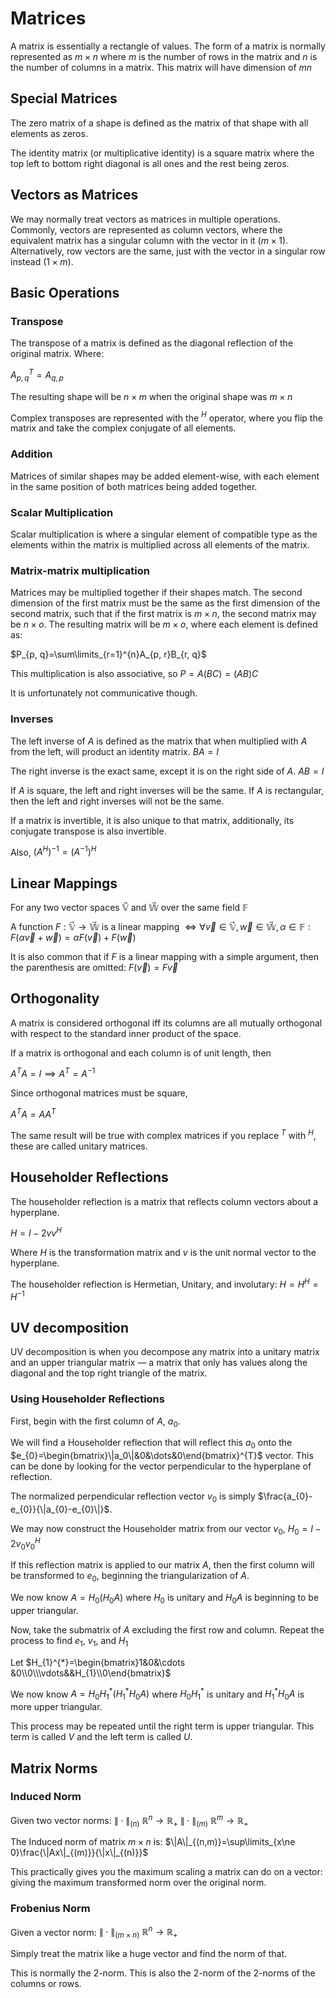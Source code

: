 # Matrices

A matrix is essentially a rectangle of values. The form of a matrix is normally represented as $m\times n$ where $m$ is the number of rows in the matrix and $n$ is the number of columns in a matrix. This matrix will have dimension of $mn$

## Special Matrices

The zero matrix of a shape is defined as the matrix of that shape with all elements as zeros.

The identity matrix (or multiplicative identity) is a square matrix where the top left to bottom right diagonal is all ones and the rest being zeros.

## Vectors as Matrices

We may normally treat vectors as matrices in multiple operations. Commonly, vectors are represented as column vectors, where the equivalent matrix has a singular column with the vector in it $(m\times 1)$. Alternatively, row vectors are the same, just with the vector in a singular row instead $(1\times m)$.

## Basic Operations

### Transpose

The transpose of a matrix is defined as the diagonal reflection of the original matrix. Where:

$A^T_{p,q}=A_{q,p}$

The resulting shape will be $n\times m$ when the original shape was $m\times  n$

Complex transposes are represented with the $^{H}$ operator, where you flip the matrix and take the complex conjugate of all elements.

### Addition

Matrices of similar shapes may be added element-wise, with each element in the same position of both matrices being added together.

### Scalar Multiplication

Scalar multiplication is where a singular element of compatible type as the elements within the matrix is multiplied across all elements of the matrix.

### Matrix-matrix multiplication

Matrices may be multiplied together if their shapes match. The second dimension of the first matrix must be the same as the first dimension of the second matrix, such that if the first matrix is $m\times n$, the second matrix may be $n\times o$. The resulting matrix will be $m\times o$, where each element is defined as:

$P_{p, q}=\sum\limits_{r=1}^{n}A_{p, r}B_{r, q}$

This multiplication is also associative, so $P=A(BC)=(AB)C$

It is unfortunately not communicative though.

### Inverses

The left inverse of $A$ is defined as the matrix that when multiplied with $A$ from the left, will product an identity matrix. $BA=I$

The right inverse is the exact same, except it is on the right side of $A$. $AB=I$

If $A$ is square, the left and right inverses will be the same. If $A$ is rectangular, then the left and right inverses will not be the same.

If a matrix is invertible, it is also unique to that matrix, additionally, its conjugate transpose is also invertible.

Also, $(A^{H})^{-1}=(A^{-1})^{H}$

## Linear Mappings

For any two vector spaces $\mathbb {\vec V}$ and $\mathbb {\vec W}$ over the same field $\mathbb F$

A function $F:\mathbb{\vec V}\to\mathbb{\vec W}$ is a linear mapping
$\iff\forall \vec v\in\mathbb{\vec V},\vec w\in\mathbb{\vec W}, \alpha\in\mathbb F:F(\alpha \vec v+\vec w)=\alpha F(\vec v)+F(\vec w)$

It is also common that if $F$ is a linear mapping with a simple argument, then the parenthesis are omitted: $F(\vec v)=F\vec v$

## Orthogonality

A matrix is considered orthogonal iff its columns are all mutually orthogonal with respect to the standard inner product of the space.

If a matrix is orthogonal and each column is of unit length, then

$A^{T}A=I\implies A^{T}=A^{-1}$

Since orthogonal matrices must be square,

$A^{T}A=AA^{T}$

The same result will be true with complex matrices if you replace $^{T}$ with $^{H}$, these are called unitary matrices.

## Householder Reflections

The householder reflection is a matrix that reflects column vectors about a hyperplane.

$H=I-2vv^{H}$

Where $H$ is the transformation matrix and $v$ is the unit normal vector to the hyperplane.

The householder reflection is Hermetian, Unitary, and involutary:
$H=H^{H}=H^{-1}$

## UV decomposition

UV decomposition is when you decompose any matrix into a unitary matrix and an upper triangular matrix — a matrix that only has values along the diagonal and the top right triangle of the matrix.

### Using Householder Reflections

First, begin with the first column of $A$, $a_0$.

We will find a Householder reflection that will reflect this $a_0$ onto the $e_{0}=\begin{bmatrix}\|a_0\|&0&\dots&0\end{bmatrix}^{T}$ vector. This can be done by looking for the vector perpendicular to the hyperplane of reflection.

The normalized perpendicular reflection vector $v_{0}$ is simply $\frac{a_{0}-e_{0}}{\|a_{0}-e_{0}\|}$.

We may now construct the Householder matrix from our vector $v_{0}$, $H_{0}=I-2v_{0}v_{0}^{H}$

If this reflection matrix is applied to our matrix $A$, then the first column will be transformed to $e_{0}$, beginning the triangularization of $A$.

We now know $A=H_{0}(H_{0}A)$ where $H_{0}$ is unitary and $H_{0}A$ is beginning to be upper triangular.

Now, take the submatrix of $A$ excluding the first row and column.
Repeat the process to find $e_{1}$, $v_{1}$, and $H_{1}$

Let $H_{1}^{*}=\begin{bmatrix}1&0&\cdots &0\\0\\\vdots&&H_{1}\\0\end{bmatrix}$

We now know $A=H_{0}H_{1}^{*}(H_{1}^{*}H_{0}A)$ where $H_{0}H_{1}^{*}$ is unitary and $H_{1}^{*}H_{0}A$ is more upper triangular.

This process may be repeated until the right term is upper triangular. This term is called $V$ and the left term is called $U$.

## Matrix Norms

### Induced Norm

Given two vector norms:
$\|\cdot\|_{(n)}\:\mathbb R^{n}\to\mathbb R_{+}$
$\|\cdot\|_{(m)}\:\mathbb R^{m}\to\mathbb R_{+}$

The Induced norm of matrix $m\times n$ is:
$\|A\|_{(n,m)}=\sup\limits_{x\ne 0}\frac{\|Ax\|_{(m)}}{\|x\|_{(n)}}$

This practically gives you the maximum scaling a matrix can do on a vector: giving the maximum transformed norm over the original norm.

### Frobenius Norm

Given a vector norm:
$\|\cdot\|_{(m\times n)}\:\mathbb R^{n}\to\mathbb R_{+}$

Simply treat the matrix like a huge vector and find the norm of that.

This is normally the 2-norm. This is also the 2-norm of the 2-norms of the columns or rows.

